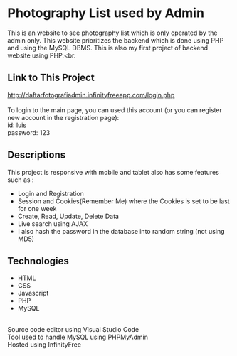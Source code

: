 # Photography List used by Admin
This is an website to see photography list which is only operated by the admin only. This website prioritizes the backend which is done using PHP and using the MySQL DBMS. This is also my first project of backend website using PHP.<br.

## Link to This Project
http://daftarfotografiadmin.infinityfreeapp.com/login.php
<br>
<br>
To login to the main page, you can used this account (or you can register new account in the registration page):<br>
id: luis<br>
password: 123<br>

## Descriptions
This project is responsive with mobile and tablet also has some features such as :<br>
<ul>
  <li>Login and Registration</li>
  <li>Session and Cookies(Remember Me) where the Cookies is set to be last for one week</li>
  <li>Create, Read, Update, Delete Data</li>
  <li>Live search using AJAX</li>
  <li>I also hash the password in the database into random string (not using MD5)</li>
</ul>

## Technologies
<ul>
  <li>HTML</li>
  <li>CSS</li>
  <li>Javascript</li>
  <li>PHP</li>
  <li>MySQL</li>  
</ul>
<br>
Source code editor using Visual Studio Code<br>
Tool used to handle MySQL using PHPMyAdmin<br>
Hosted using InfinityFree
